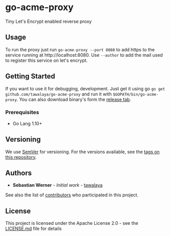 # go-acme-proxy
Tiny Let's Encrypt enabled reverse proxy

## Usage

To run the proxy just run `go-acme-proxy --port 8080` to add https to the service running at http://localhost:8080.
Use `--author` to add the mail used to register this service on let's encrypt.

## Getting Started

If you want to use it for debugging, development. 
Just get it using go `go get github.com/tawalaya/go-acme-proxy` and run it with `$GOPATH/bin/go-acme-proxy`. You can also download binary's form the [release tab](https://github.com/tawalaya/go-acme-proxy/releases).

### Prerequisites

- Go Lang 1.10+


## Versioning

We use [SemVer](http://semver.org/) for versioning. For the versions available, see the [tags on this repository](https://github.com/tawalaya/go-acme-proxy/tags). 

## Authors

* **Sebastian Werner** - *Initial work* - [tawalaya](https://github.com/tawalaya)

See also the list of [contributors](https://github.com/tawalaya/go-acme-proxy/contributors) who participated in this project.

## License

This project is licensed under the Apache License 2.0 - see the [LICENSE.md](LICENSE.md) file for details
